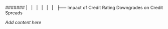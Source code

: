 ####### |   |   |   |   |   |   ├── Impact of Credit Rating Downgrades on Credit Spreads

*Add content here*